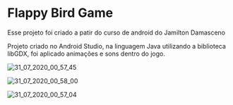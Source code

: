 # Flappy Bird Game

Esse projeto foi criado a patir do curso de android do Jamilton Damasceno

Projeto criado no Android Studio, na linguagem Java utilizando a biblioteca libGDX, foi aplicado animações e sons dentro do jogo.

![31_07_2020_00_57_45](https://user-images.githubusercontent.com/54155908/88998752-1e7d2980-d2c9-11ea-9b47-1c2081e306ab.jpg)

![31_07_2020_00_58_00](https://user-images.githubusercontent.com/54155908/88998757-2210b080-d2c9-11ea-9104-5e44c1bce534.jpg)

![31_07_2020_00_57_04](https://user-images.githubusercontent.com/54155908/88998763-250ba100-d2c9-11ea-809e-f319859f5234.jpg)
